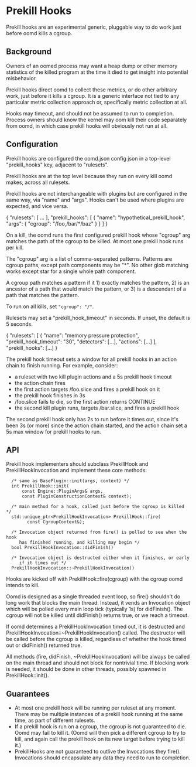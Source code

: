 # Prekill Hooks

Prekill hooks are an experimental generic, pluggable way to do work just before
oomd kills a cgroup.

## Background

Owners of an oomed process may want a heap dump or other memory
statistics of the killed program at the time it died to get insight into
potential misbehavior.

Prekill hooks direct oomd to collect these metrics, or do other arbitrary work,
just before it kills a cgroup. It is a generic interface not tied to any
particular metric collection approach or, specifically metric collection at all.

Hooks may timeout, and should not be assumed to run to completion. Process
owners should know the kernel may oom kill their code separately from oomd, in
which case prekill hooks will obviously not run at all.

## Configuration

Prekill hooks are configured the oomd.json config json in a top-level
"prekill_hooks" key, adjacent to "rulesets".

Prekill hooks are at the top level because they run on every kill oomd makes,
across all rulesets.

Prekill hooks are not interchangeable with plugins but are configured in
the same way, via "name" and "args". Hooks can't be used where plugins are
expected, and vice versa.

  {
      "rulesets": [
        ...
      ],
      "prekill_hooks": [
          {
              "name": "hypothetical_prekill_hook",
              "args": {
                "cgroup": "/foo,/bar/*/baz"
              }
          }
      ]
  }

On a kill, the oomd runs the first configured prekill hook whose "cgroup" arg
matches the path of the cgroup to be killed. At most one prekill hook runs per
kill.

The "cgroup" arg is a list of comma-separated patterns. Patterns are cgroup
paths, except path components may be "*". No other glob matching works except
star for a single whole path component.

A cgroup path matches a pattern if it 1) exactly matches the pattern, 2) is an
ancestor of a path that would match the pattern, or 3) is a descendant of a path
that matches the pattern.

To run on all kills, set `"cgroup": "/"`.

Rulesets may set a "prekill_hook_timeout" in seconds. If unset, the default is 5
seconds.

  {
      "rulesets": [
            {
                "name": "memory pressure protection",
                "prekill_hook_timeout": "30",
                "detectors": [...],
                "actions": [...]
      ],
      "prekill_hooks": [...]
  }

The prekill hook timeout sets a window for all prekill hooks in an action
chain to finish running. For example, consider:
- a ruleset with two kill plugin actions and a 5s prekill hook timeout
- the action chain fires
- the first action targets /foo.slice and fires a prekill hook on it
- the prekill hook finishes in 3s
- /foo.slice fails to die, so the first action returns CONTINUE
- the second kill plugin runs, targets /bar.slice, and fires a prekill hook

The second prekill hook only has 2s to run before it times out, since it's been
3s (or more) since the action chain started, and the action chain set a 5s
max window for prekill hooks to run.

## API

Prekill hook implementers should subclass PrekillHook and PrekillHookInvocation
and implement these core methods:

      /* same as BasePlugin::init(args, context) */
      int PrekillHook::init(
          const Engine::PluginArgs& args,
          const PluginConstructionContext& context);

      /* main method for a hook, called just before the cgroup is killed */
      std::unique_ptr<PrekillHookInvocation> PrekillHook::fire(
            const CgroupContext&);

      /* Invocation object returned from fire() is polled to see when the hook
         has finished running, and killing may begin */
      bool PrekillHookInvocation::didFinish()

      /* Invocation object is destructed either when it finishes, or early
         if it times out */
      PrekillHookInvocation::~PrekillHookInvocation()

Hooks are kicked off with PrekillHook::fire(cgroup) with the cgroup oomd intends
to kill.

Oomd is designed as a single threaded event loop, so fire() shouldn't do long
work that blocks the main thread. Instead, it vends an Invocation object which
will be polled every main loop tick (typically 1s) for didFinish(). The cgroup
will not be killed until didFinish() returns true, or we reach a timeout.

If oomd determines a PrekillHookInvocation timed out, it is destructed and
PrekillHookInvocation::~PrekillHookInvocation() called. The destructor will be
called before the cgroup is killed, regardless of whether the
hook timed out or didFinish() returned true.

All methods (fire, didFinish, ~PrekillHookInvocation) will be always be called
on the main thread and should not block for nontrivial time.  If blocking work
is needed, it should be done in other threads, possibly spawned in
PrekillHook::init().

## Guarantees

- At most one prekill hook will be running per ruleset at any moment. There may
  be multiple instances of a prekill hook running at the same time, as part of
  different rulesets.
- If a prekill hook is run on a cgroup, the cgroup is not guaranteed to die.
  Oomd may fail to kill it. (Oomd will then pick a different cgroup to try to
  kill, and again call the prekill hook on its new target before trying to kill
  it.)
- PrekillHooks are not guaranteed to outlive the Invocations they fire().
  Invocations should encapsulate any data they need to run to completion.
